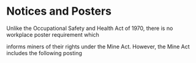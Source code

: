# Notices and Posters

Unlike the Occupational Safety and Health Act of 1970, there is no workplace poster requirement which

informs miners of their rights under the Mine Act. However, the Mine Act includes the following posting